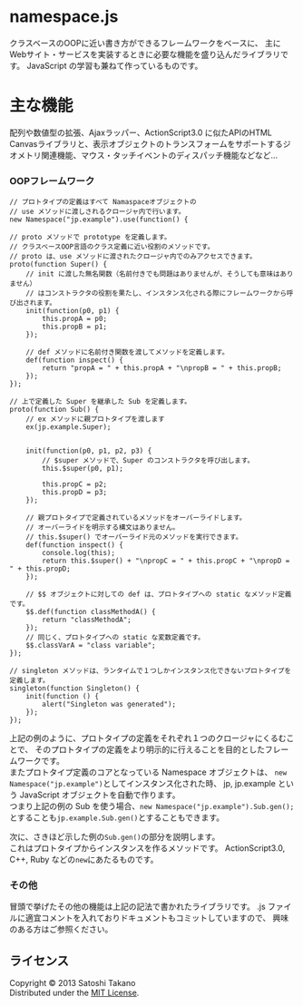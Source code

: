namespace.js
======================
クラスベースのOOPに近い書き方ができるフレームワークをベースに、
主にWebサイト・サービスを実装するときに必要な機能を盛り込んだライブラリです。
JavaScript の学習も兼ねて作っているものです。

主な機能
===
配列や数値型の拡張、Ajaxラッパー、ActionScript3.0 に似たAPIのHTML Canvasライブラリと、表示オブジェクトのトランスフォームをサポートするジオメトリ関連機能、マウス・タッチイベントのディスパッチ機能などなど…



### OOPフレームワーク ###
	// プロトタイプの定義はすべて Namaspaceオブジェクトの
	// use メソッドに渡しされるクロージャ内で行います。
    new Namespace("jp.example").use(function() {
    
    // proto メソッドで prototype を定義します。
    // クラスベースOOP言語のクラス定義に近い役割のメソッドです。
    // proto は、use メソッドに渡されたクロージャ内でのみアクセスできます。
	proto(function Super() {
		// init に渡した無名関数（名前付きでも問題はありませんが、そうしても意味はありません）
		// はコンストラクタの役割を果たし、インスタンス化される際にフレームワークから呼び出されます。
		init(function(p0, p1) {
			this.propA = p0;
			this.propB = p1;
		});

		// def メソッドに名前付き関数を渡してメソッドを定義します。
		def(function inspect() {
			return "propA = " + this.propA + "\npropB = " + this.propB;
		});
	});

	// 上で定義した Super を継承した Sub を定義します。
	proto(function Sub() {
		// ex メソッドに親プロトタイプを渡します
		ex(jp.example.Super);

		
		init(function(p0, p1, p2, p3) {
			// $super メソッドで、Super のコンストラクタを呼び出します。
			this.$super(p0, p1);

			this.propC = p2;
			this.propD = p3;
		});

		// 親プロトタイプで定義されているメソッドをオーバーライドします。
		// オーバーライドを明示する構文はありません。
		// this.$super() でオーバーライド元のメソッドを実行できます。
		def(function inspect() {
			console.log(this);
			return this.$super() + "\npropC = " + this.propC + "\npropD = " + this.propD;
		});

		// $$ オブジェクトに対しての def は、プロトタイプへの static なメソッド定義です。
		$$.def(function classMethodA() {
			return "classMethodA";
		});
		// 同じく、プロトタイプへの static な変数定義です。
		$$.classVarA = "class variable";
	});

	// singleton メソッドは、ランタイムで１つしかインスタンス化できないプロトタイプを定義します。
	singleton(function Singleton() {
		init(function () {
			alert("Singleton was generated");
		});
	});

上記の例のように、プロトタイプの定義をそれぞれ１つのクロージャにくるむことで、
そのプロトタイプの定義をより明示的に行えることを目的としたフレームワークです。  
またプロトタイプ定義のコアとなっている Namespace オブジェクトは、
`new Namespace("jp.example")`としてインスタンス化された時、
jp, jp.example という JavaScript オブジェクトを自動で作ります。  
つまり上記の例の Sub を使う場合、`new Namespace("jp.example").Sub.gen();`とすることも`jp.example.Sub.gen()`とすることもできます。

次に、さきほど示した例の`Sub.gen()`の部分を説明します。  
これはプロトタイプからインスタンスを作るメソッドです。
ActionScript3.0, C++, Ruby などの`new`にあたるものです。

### その他 ###
冒頭で挙げたその他の機能は上記の記法で書かれたライブラリです。
.js ファイルに適宜コメントを入れておりドキュメントもコミットしていますので、
興味のある方はご参照ください。

ライセンス
----------
Copyright &copy; 2013 Satoshi Takano  
Distributed under the [MIT License][mit].  

[Apache]: http://www.apache.org/licenses/LICENSE-2.0
[MIT]: http://www.opensource.org/licenses/mit-license.php
[GPL]: http://www.gnu.org/licenses/gpl.html